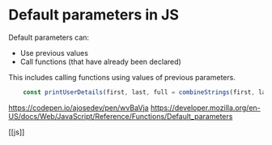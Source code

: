 # Default parameters in JS

Default parameters can:
- Use previous values
- Call functions (that have already been declared)

This includes calling functions using values of previous parameters.

```js
	const printUserDetails(first, last, full = combineStrings(first, last), firstLetter = first[0]) => {};
```

https://codepen.io/ajosedev/pen/wvBaVja
https://developer.mozilla.org/en-US/docs/Web/JavaScript/Reference/Functions/Default_parameters

[[js]]